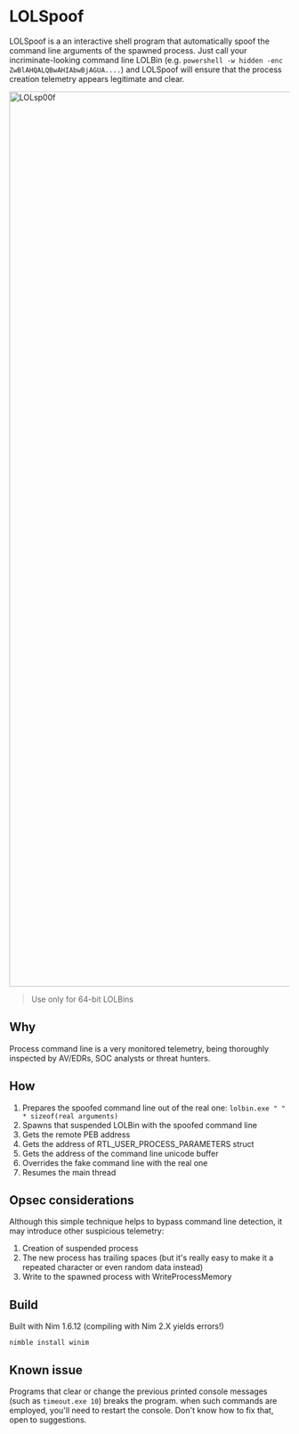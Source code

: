 
# LOLSpoof

LOLSpoof is a an interactive shell program that automatically spoof the command line arguments of the spawned process.
Just call your incriminate-looking command line LOLBin (e.g. `powershell -w hidden -enc ZwBlAHQALQBwAHIAbwBjAGUA....`) and LOLSpoof will ensure that the process creation telemetry appears legitimate and clear.


<img width="1997" height="1607" alt="LOLsp00f" src="https://github.com/user-attachments/assets/3414162a-029c-4ce5-ad0b-92033fcbc5d6" />


> Use only for 64-bit LOLBins

## Why
Process command line is a very monitored telemetry, being thoroughly inspected by AV/EDRs, SOC analysts or threat hunters.

## How
1. Prepares the spoofed command line out of the real one: `lolbin.exe " " * sizeof(real arguments)`
2. Spawns that suspended LOLBin with the spoofed command line
3. Gets the remote PEB address
4. Gets the address of RTL_USER_PROCESS_PARAMETERS struct
5. Gets the address of the command line unicode buffer
6. Overrides the fake command line with the real one
7. Resumes the main thread

## Opsec considerations
Although this simple technique helps to bypass command line detection, it may introduce other suspicious telemetry:
1. Creation of suspended process
2. The new process has trailing spaces (but it's really easy to make it a repeated character or even random data instead)
3. Write to the spawned process with WriteProcessMemory

## Build
Built with Nim 1.6.12 (compiling with Nim 2.X yields errors!)

`nimble install winim`

## Known issue
Programs that clear or change the previous printed console messages (such as `timeout.exe 10`) breaks the program. when such commands are employed, you'll need to restart the console. 
Don't know how to fix that, open to suggestions.
